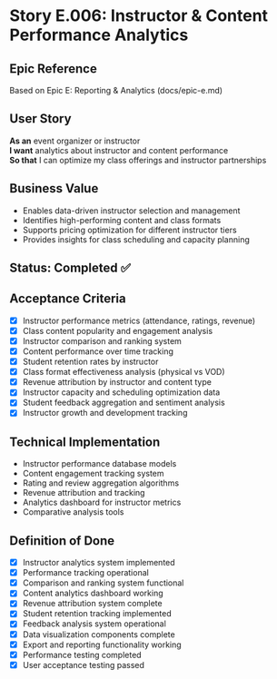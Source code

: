 # Story E.006: Instructor & Content Performance Analytics

## Epic Reference
Based on Epic E: Reporting & Analytics (docs/epic-e.md)

## User Story
**As an** event organizer or instructor  
**I want** analytics about instructor and content performance  
**So that** I can optimize my class offerings and instructor partnerships

## Business Value
- Enables data-driven instructor selection and management
- Identifies high-performing content and class formats
- Supports pricing optimization for different instructor tiers
- Provides insights for class scheduling and capacity planning

## Status: Completed ✅

## Acceptance Criteria
- [x] Instructor performance metrics (attendance, ratings, revenue)
- [x] Class content popularity and engagement analysis
- [x] Instructor comparison and ranking system
- [x] Content performance over time tracking
- [x] Student retention rates by instructor
- [x] Class format effectiveness analysis (physical vs VOD)
- [x] Revenue attribution by instructor and content type
- [x] Instructor capacity and scheduling optimization data
- [x] Student feedback aggregation and sentiment analysis
- [x] Instructor growth and development tracking

## Technical Implementation
- Instructor performance database models
- Content engagement tracking system
- Rating and review aggregation algorithms
- Revenue attribution and tracking
- Analytics dashboard for instructor metrics
- Comparative analysis tools

## Definition of Done
- [x] Instructor analytics system implemented
- [x] Performance tracking operational
- [x] Comparison and ranking system functional
- [x] Content analytics dashboard working
- [x] Revenue attribution system complete
- [x] Student retention tracking implemented
- [x] Feedback analysis system operational
- [x] Data visualization components complete
- [x] Export and reporting functionality working
- [x] Performance testing completed
- [x] User acceptance testing passed 